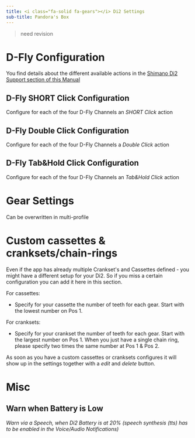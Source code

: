 ```yaml
---
title: <i class="fa-solid fa-gears"></i> Di2 Settings
sub-title: Pandora's Box
---
```


> need revision

# D-Fly Configuration
You find details about the different available actions in the [Shimano Di2 Support section of this Manual](./3600-di2.html#actions) 
## D-Fly SHORT Click Configuration
Configure for each of the four D-Fly Channels an _SHORT Click_ action 
## D-Fly Double Click Configuration
Configure for each of the four D-Fly Channels a _Double Click_ action
## D-Fly Tab&Hold Click Configuration
Configure for each of the four D-Fly Channels an _Tab&Hold Click_ action

# Gear Settings
Can be overwritten in multi-profile

# Custom cassettes & cranksets/chain-rings
Even if the app has already multiple Crankset's and Cassettes defined - you might have a different setup for your Di2.
So if you miss a certain configuration you can add it here in this section.

For cassettes:
- Specify for your cassette the number of teeth for each gear. Start with the lowest number on Pos 1.

For cranksets:
- Specify for your crankset the number of teeth for each gear. Start with the largest number on Pos 1. When you just
  have a single chain ring, please specify two times the same number at Pos 1 & Pos 2.

As soon as you have a custom cassettes or cranksets configures it will show up in the settings together with a _edit_
and _delete_ button.

# Misc

## Warn when Battery is Low <i class="fa-solid fa-toggle-off">
Warn via a Speech, when Di2 Battery is at 20% (speech synthesis (tts) has to be enabled in the _Voice/Audio
Notifications_)